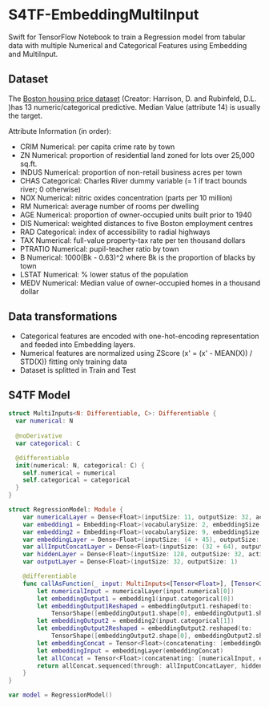 # S4TF-EmbeddingMultiInput

Swift for TensorFlow Notebook to train a Regression model from tabular data with multiple Numerical and Categorical Features using Embedding and MultiInput.

## Dataset

The [Boston housing price dataset](https://archive.ics.uci.edu/ml/machine-learning-databases/housing/) (Creator: Harrison, D. and Rubinfeld, D.L. )has 13 numeric/categorical predictive. Median Value (attribute 14) is usually the target.

Attribute Information (in order):

- CRIM     Numerical: per capita crime rate by town
- ZN       Numerical: proportion of residential land zoned for lots over 25,000 sq.ft.
- INDUS    Numerical: proportion of non-retail business acres per town
- CHAS     Categorical: Charles River dummy variable (= 1 if tract bounds river; 0 otherwise)
- NOX      Numerical: nitric oxides concentration (parts per 10 million)
- RM       Numerical: average number of rooms per dwelling
- AGE      Numerical: proportion of owner-occupied units built prior to 1940
- DIS      Numerical: weighted distances to five Boston employment centres
- RAD      Categorical: index of accessibility to radial highways
- TAX      Numerical: full-value property-tax rate per ten thousand dollars
- PTRATIO  Numerical: pupil-teacher ratio by town
- B        Numerical: 1000(Bk - 0.63)^2 where Bk is the proportion of blacks by town
- LSTAT    Numerical: % lower status of the population
- MEDV     Numerical: Median value of owner-occupied homes in a thousand dollar

## Data transformations

- Categorical features are encoded with one-hot-encoding representation and feeded into Embedding layers.
- Numerical features are normalized using ZScore (x' = (x' - MEAN(X)) / STD(X)) fitting only training data
- Dataset is splitted in Train and Test

## S4TF Model

```swift
struct MultiInputs<N: Differentiable, C>: Differentiable {
  var numerical: N
  
  @noDerivative
  var categorical: C

  @differentiable
  init(numerical: N, categorical: C) {
    self.numerical = numerical
    self.categorical = categorical
  }
}

struct RegressionModel: Module {
    var numericalLayer = Dense<Float>(inputSize: 11, outputSize: 32, activation: relu)
    var embedding1 = Embedding<Float>(vocabularySize: 2, embeddingSize: 2)
    var embedding2 = Embedding<Float>(vocabularySize: 9, embeddingSize: 5)
    var embeddingLayer = Dense<Float>(inputSize: (4 + 45), outputSize: 64, activation: relu)
    var allInputConcatLayer = Dense<Float>(inputSize: (32 + 64), outputSize: 128, activation: relu)
    var hiddenLayer = Dense<Float>(inputSize: 128, outputSize: 32, activation: relu)
    var outputLayer = Dense<Float>(inputSize: 32, outputSize: 1)

    @differentiable
    func callAsFunction(_ input: MultiInputs<[Tensor<Float>], [Tensor<Int32>]>) -> Tensor<Float> {
        let numericalInput = numericalLayer(input.numerical[0])
        let embeddingOutput1 = embedding1(input.categorical[0])
        let embeddingOutput1Reshaped = embeddingOutput1.reshaped(to: 
            TensorShape([embeddingOutput1.shape[0], embeddingOutput1.shape[1] * embeddingOutput1.shape[2]]))
        let embeddingOutput2 = embedding2(input.categorical[1])
        let embeddingOutput2Reshaped = embeddingOutput2.reshaped(to: 
            TensorShape([embeddingOutput2.shape[0], embeddingOutput2.shape[1] * embeddingOutput2.shape[2]]))
        let embeddingConcat = Tensor<Float>(concatenating: [embeddingOutput1Reshaped, embeddingOutput2Reshaped], alongAxis: 1)
        let embeddingInput = embeddingLayer(embeddingConcat)
        let allConcat = Tensor<Float>(concatenating: [numericalInput, embeddingInput], alongAxis: 1)
        return allConcat.sequenced(through: allInputConcatLayer, hiddenLayer, outputLayer)
    }
}

var model = RegressionModel()
```
